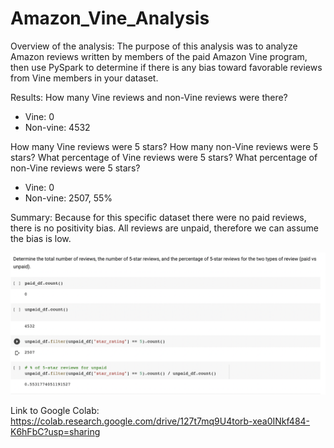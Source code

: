 # Amazon_Vine_Analysis

Overview of the analysis: 
The purpose of this analysis was to analyze Amazon reviews written by members of the paid Amazon Vine program, then use PySpark to determine if there is any bias toward favorable reviews from Vine members in your dataset.

Results: 
How many Vine reviews and non-Vine reviews were there?
- Vine: 0 
- Non-vine: 4532

How many Vine reviews were 5 stars? How many non-Vine reviews were 5 stars?
What percentage of Vine reviews were 5 stars? What percentage of non-Vine reviews were 5 stars?
- Vine: 0
- Non-vine: 2507, 55%

Summary: 
Because for this specific dataset there were no paid reviews, there is no positivity bias. All reviews are unpaid, therefore we can assume the bias is low. 

<img src="Vine-Results.png">

Link to Google Colab:
https://colab.research.google.com/drive/127t7mq9U4torb-xea0INkf484-K6hFbC?usp=sharing
